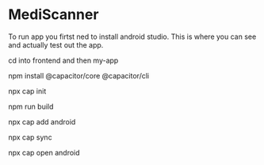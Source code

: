 # MediScanner

To run app you firtst ned to install android studio. This is where you can see and actually test out the app. 

cd into frontend and then my-app

npm install @capacitor/core @capacitor/cli

npx cap init

npm run build

npx cap add android  

npx cap sync

npx cap open android